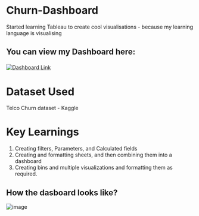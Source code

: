 # Churn-Dashboard
Started learning Tableau to create cool visualisations - because my learning language is visualising
## You can view my Dashboard here:<p align="center">
  <a href="https://your-link-here.com">
    <img src="https://img.shields.io/badge/View%20Dashboard-Click%20Here-blue?style=for-the-badge" alt="Dashboard Link"/>
  </a>
</p>

# Dataset Used
Telco Churn dataset - Kaggle

# Key Learnings
1) Creating filters, Parameters, and Calculated fields
2) Creating and formatting sheets, and then combining them into a dashboard 
3) Creating bins and multiple visualizations and formatting them as required.

## How the dasboard looks like? 
![image](https://github.com/user-attachments/assets/f18c22c3-e58a-4bf3-b9c6-ca81bfae466a)
